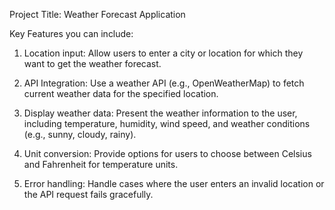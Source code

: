 Project Title: Weather Forecast Application

Key Features you can include:

1. Location input: Allow users to enter a city or location for which they want to get the
weather forecast.

2. API Integration: Use a weather API (e.g., OpenWeatherMap) to fetch current weather
data for the specified location.

3. Display weather data: Present the weather information to the user, including
temperature, humidity, wind speed, and weather conditions (e.g., sunny, cloudy, rainy).

4. Unit conversion: Provide options for users to choose between Celsius and Fahrenheit for
temperature units.

5. Error handling: Handle cases where the user enters an invalid location or the API request
fails gracefully.

